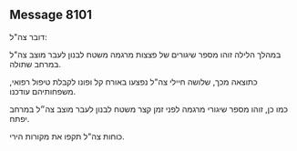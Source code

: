 ## Message 8101

דובר צה"ל:

במהלך הלילה זוהו מספר שיגורים של פצצות מרגמה משטח לבנון לעבר מוצב צה"ל במרחב שתולה.

כתוצאה מכך, שלושה חיילי צה"ל נפצעו באורח קל ופונו לקבלת טיפול רפואי, משפחותיהם עודכנו.

כמו כן, זוהו מספר שיגורי מרגמה לפני זמן קצר משטח לבנון לעבר מוצב צה״ל במרחב יפתח. 

כוחות צה"ל תקפו את מקורות הירי.

